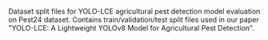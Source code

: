Dataset split files for YOLO-LCE agricultural pest detection model evaluation on Pest24 dataset. Contains train/validation/test split files used in our paper "YOLO-LCE: A Lightweight YOLOv8 Model for Agricultural Pest Detection".
